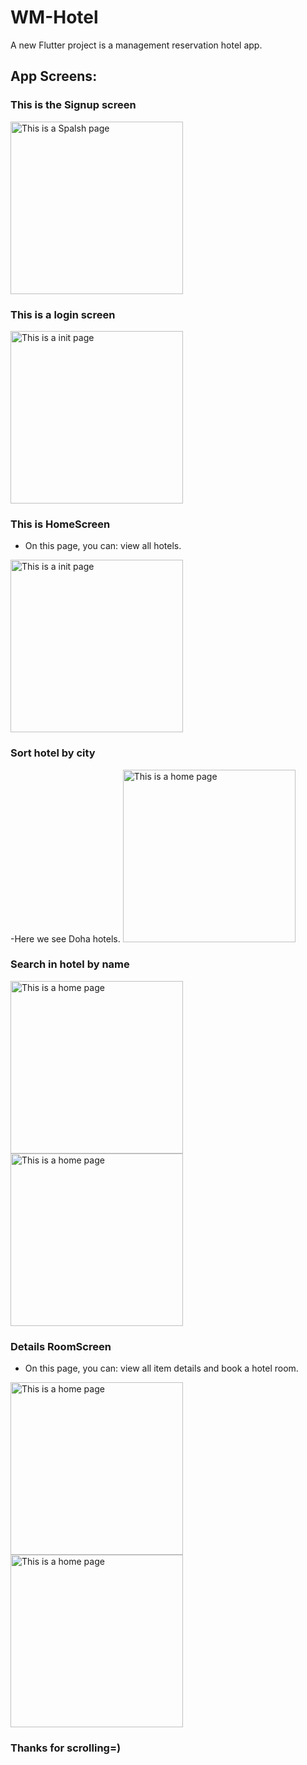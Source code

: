 # WM-Hotel 

A new Flutter project is a management reservation hotel app.

## App Screens:

### This is the Signup screen 
<img width="276" alt="This is a Spalsh page" src="/WM-Hotel/wm_hotel/assets/Screens_for_Readme/Screen1.PNG">

### This is a login screen 
<img width="276" alt="This is a init page" src="../assets/Screens_for_Readme/Screen2.png">

### This is HomeScreen 
- On this page, you can: view all hotels.
<img width="276" alt="This is a init page" src="../assets/Screens_for_Readme/Screen3.png">


### Sort hotel by city
-Here we see Doha hotels.
<img width="276" alt="This is a home page" src="../assets/Screens_for_Readme/Screen4.png">

### Search in hotel by name
<img width="276" alt="This is a home page" src="../assets/Screens_for_Readme/Screen5.png">
<img width="276" alt="This is a home page" src="../assets/Screens_for_Readme/Screen6.png">

### Details RoomScreen

- On this page, you can: view all item details and book a hotel room.
<img width="276" alt="This is a home page" src="../assets/Screens_for_Readme/Screen7.png">
<img width="276" alt="This is a home page" src="../assets/Screens_for_Readme/Screen8.png">




### Thanks for scrolling=)
